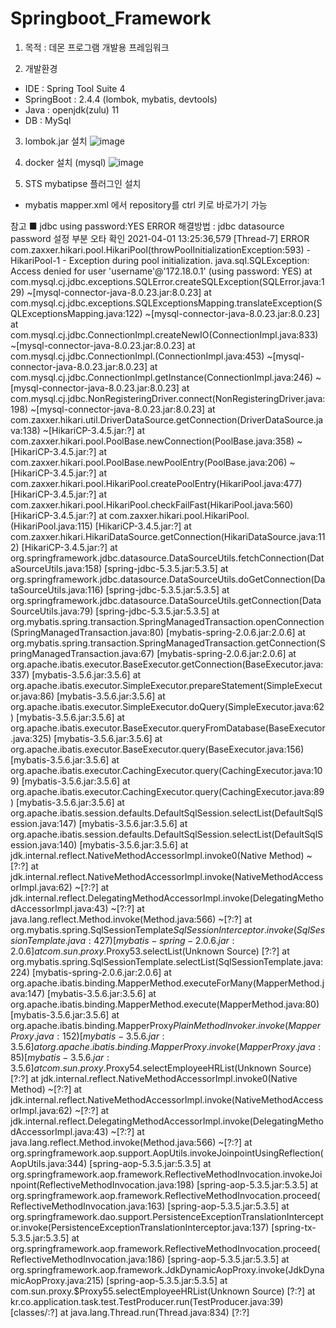 # Springboot_Framework

1. 목적 : 데몬 프로그램 개발용 프레임워크

2. 개발환경
  - IDE : Spring Tool Suite 4 
  - SpringBoot : 2.4.4 (lombok, mybatis, devtools)
  - Java : openjdk(zulu) 11
  - DB : MySql

3. lombok.jar 설치
![image](https://user-images.githubusercontent.com/16375921/113245267-92a51c80-92f1-11eb-9141-11e47a3d52b3.png)

4. docker 설치 (mysql)
![image](https://user-images.githubusercontent.com/16375921/113244361-d0a14100-92ef-11eb-9d1b-ea271952d0ff.png)

5. STS mybatipse 플러그인 설치
  - mybatis mapper.xml 에서 repository를 ctrl 키로 바로가기 가능

참고
■ jdbc using password:YES ERROR
해결방법 : jdbc datasource password 설정 부분 오타 확인
2021-04-01 13:25:36,579 [Thread-7] ERROR com.zaxxer.hikari.pool.HikariPool(throwPoolInitializationException:593) - HikariPool-1 - Exception during pool initialization.
java.sql.SQLException: Access denied for user 'username'@'172.18.0.1' (using password: YES)
	at com.mysql.cj.jdbc.exceptions.SQLError.createSQLException(SQLError.java:129) ~[mysql-connector-java-8.0.23.jar:8.0.23]
	at com.mysql.cj.jdbc.exceptions.SQLExceptionsMapping.translateException(SQLExceptionsMapping.java:122) ~[mysql-connector-java-8.0.23.jar:8.0.23]
	at com.mysql.cj.jdbc.ConnectionImpl.createNewIO(ConnectionImpl.java:833) ~[mysql-connector-java-8.0.23.jar:8.0.23]
	at com.mysql.cj.jdbc.ConnectionImpl.<init>(ConnectionImpl.java:453) ~[mysql-connector-java-8.0.23.jar:8.0.23]
	at com.mysql.cj.jdbc.ConnectionImpl.getInstance(ConnectionImpl.java:246) ~[mysql-connector-java-8.0.23.jar:8.0.23]
	at com.mysql.cj.jdbc.NonRegisteringDriver.connect(NonRegisteringDriver.java:198) ~[mysql-connector-java-8.0.23.jar:8.0.23]
	at com.zaxxer.hikari.util.DriverDataSource.getConnection(DriverDataSource.java:138) ~[HikariCP-3.4.5.jar:?]
	at com.zaxxer.hikari.pool.PoolBase.newConnection(PoolBase.java:358) ~[HikariCP-3.4.5.jar:?]
	at com.zaxxer.hikari.pool.PoolBase.newPoolEntry(PoolBase.java:206) ~[HikariCP-3.4.5.jar:?]
	at com.zaxxer.hikari.pool.HikariPool.createPoolEntry(HikariPool.java:477) [HikariCP-3.4.5.jar:?]
	at com.zaxxer.hikari.pool.HikariPool.checkFailFast(HikariPool.java:560) [HikariCP-3.4.5.jar:?]
	at com.zaxxer.hikari.pool.HikariPool.<init>(HikariPool.java:115) [HikariCP-3.4.5.jar:?]
	at com.zaxxer.hikari.HikariDataSource.getConnection(HikariDataSource.java:112) [HikariCP-3.4.5.jar:?]
	at org.springframework.jdbc.datasource.DataSourceUtils.fetchConnection(DataSourceUtils.java:158) [spring-jdbc-5.3.5.jar:5.3.5]
	at org.springframework.jdbc.datasource.DataSourceUtils.doGetConnection(DataSourceUtils.java:116) [spring-jdbc-5.3.5.jar:5.3.5]
	at org.springframework.jdbc.datasource.DataSourceUtils.getConnection(DataSourceUtils.java:79) [spring-jdbc-5.3.5.jar:5.3.5]
	at org.mybatis.spring.transaction.SpringManagedTransaction.openConnection(SpringManagedTransaction.java:80) [mybatis-spring-2.0.6.jar:2.0.6]
	at org.mybatis.spring.transaction.SpringManagedTransaction.getConnection(SpringManagedTransaction.java:67) [mybatis-spring-2.0.6.jar:2.0.6]
	at org.apache.ibatis.executor.BaseExecutor.getConnection(BaseExecutor.java:337) [mybatis-3.5.6.jar:3.5.6]
	at org.apache.ibatis.executor.SimpleExecutor.prepareStatement(SimpleExecutor.java:86) [mybatis-3.5.6.jar:3.5.6]
	at org.apache.ibatis.executor.SimpleExecutor.doQuery(SimpleExecutor.java:62) [mybatis-3.5.6.jar:3.5.6]
	at org.apache.ibatis.executor.BaseExecutor.queryFromDatabase(BaseExecutor.java:325) [mybatis-3.5.6.jar:3.5.6]
	at org.apache.ibatis.executor.BaseExecutor.query(BaseExecutor.java:156) [mybatis-3.5.6.jar:3.5.6]
	at org.apache.ibatis.executor.CachingExecutor.query(CachingExecutor.java:109) [mybatis-3.5.6.jar:3.5.6]
	at org.apache.ibatis.executor.CachingExecutor.query(CachingExecutor.java:89) [mybatis-3.5.6.jar:3.5.6]
	at org.apache.ibatis.session.defaults.DefaultSqlSession.selectList(DefaultSqlSession.java:147) [mybatis-3.5.6.jar:3.5.6]
	at org.apache.ibatis.session.defaults.DefaultSqlSession.selectList(DefaultSqlSession.java:140) [mybatis-3.5.6.jar:3.5.6]
	at jdk.internal.reflect.NativeMethodAccessorImpl.invoke0(Native Method) ~[?:?]
	at jdk.internal.reflect.NativeMethodAccessorImpl.invoke(NativeMethodAccessorImpl.java:62) ~[?:?]
	at jdk.internal.reflect.DelegatingMethodAccessorImpl.invoke(DelegatingMethodAccessorImpl.java:43) ~[?:?]
	at java.lang.reflect.Method.invoke(Method.java:566) ~[?:?]
	at org.mybatis.spring.SqlSessionTemplate$SqlSessionInterceptor.invoke(SqlSessionTemplate.java:427) [mybatis-spring-2.0.6.jar:2.0.6]
	at com.sun.proxy.$Proxy53.selectList(Unknown Source) [?:?]
	at org.mybatis.spring.SqlSessionTemplate.selectList(SqlSessionTemplate.java:224) [mybatis-spring-2.0.6.jar:2.0.6]
	at org.apache.ibatis.binding.MapperMethod.executeForMany(MapperMethod.java:147) [mybatis-3.5.6.jar:3.5.6]
	at org.apache.ibatis.binding.MapperMethod.execute(MapperMethod.java:80) [mybatis-3.5.6.jar:3.5.6]
	at org.apache.ibatis.binding.MapperProxy$PlainMethodInvoker.invoke(MapperProxy.java:152) [mybatis-3.5.6.jar:3.5.6]
	at org.apache.ibatis.binding.MapperProxy.invoke(MapperProxy.java:85) [mybatis-3.5.6.jar:3.5.6]
	at com.sun.proxy.$Proxy54.selectEmployeeHRList(Unknown Source) [?:?]
	at jdk.internal.reflect.NativeMethodAccessorImpl.invoke0(Native Method) ~[?:?]
	at jdk.internal.reflect.NativeMethodAccessorImpl.invoke(NativeMethodAccessorImpl.java:62) ~[?:?]
	at jdk.internal.reflect.DelegatingMethodAccessorImpl.invoke(DelegatingMethodAccessorImpl.java:43) ~[?:?]
	at java.lang.reflect.Method.invoke(Method.java:566) ~[?:?]
	at org.springframework.aop.support.AopUtils.invokeJoinpointUsingReflection(AopUtils.java:344) [spring-aop-5.3.5.jar:5.3.5]
	at org.springframework.aop.framework.ReflectiveMethodInvocation.invokeJoinpoint(ReflectiveMethodInvocation.java:198) [spring-aop-5.3.5.jar:5.3.5]
	at org.springframework.aop.framework.ReflectiveMethodInvocation.proceed(ReflectiveMethodInvocation.java:163) [spring-aop-5.3.5.jar:5.3.5]
	at org.springframework.dao.support.PersistenceExceptionTranslationInterceptor.invoke(PersistenceExceptionTranslationInterceptor.java:137) [spring-tx-5.3.5.jar:5.3.5]
	at org.springframework.aop.framework.ReflectiveMethodInvocation.proceed(ReflectiveMethodInvocation.java:186) [spring-aop-5.3.5.jar:5.3.5]
	at org.springframework.aop.framework.JdkDynamicAopProxy.invoke(JdkDynamicAopProxy.java:215) [spring-aop-5.3.5.jar:5.3.5]
	at com.sun.proxy.$Proxy55.selectEmployeeHRList(Unknown Source) [?:?]
	at kr.co.application.task.test.TestProducer.run(TestProducer.java:39) [classes/:?]
	at java.lang.Thread.run(Thread.java:834) [?:?]
